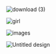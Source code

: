 


![download (3)](https://github.com/samik1234/test123/assets/82882143/420c97cb-6164-4629-ab7b-7e9b5821ee8a)




![girl](https://github.com/samik1234/test123/assets/82882143/59c4c231-0d2b-454e-85ce-9f217dc7aa42)


![images](https://github.com/samik1234/test123/assets/82882143/ca2d1091-41c3-4cd5-8de0-4fc5606ba8fb)







![Untitled design](https://github.com/samik1234/test123/assets/82882143/6bb8e403-ecc9-44a1-a157-965cf9f6e63f)

































